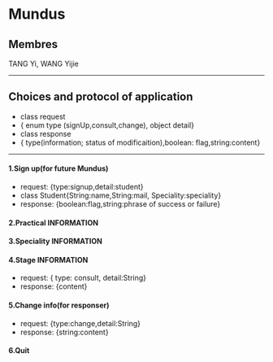 # Mundus
## Membres
TANG Yi, WANG Yijie
- - -
## Choices and protocol of application
* class request 
 * { enum type (signUp,consult,change), object detail}
* class response
 * { type(information; status of modificaition),boolean: flag,string:content}

- - -

#### 1.Sign up(for future Mundus)
* request: {type:signup,detail:student}
 * class Student{String:name,String:mail, Speciality:speciality}
* response: {boolean:flag,string:phrase of success or failure}

#### 2.Practical INFORMATION
#### 3.Speciality INFORMATION
#### 4.Stage INFORMATION
* request: { type: consult, detail:String}
* response: {content}

#### 5.Change info(for responser)
* request: {type:change,detail:String}
* response: {string:content}

#### 6.Quit
